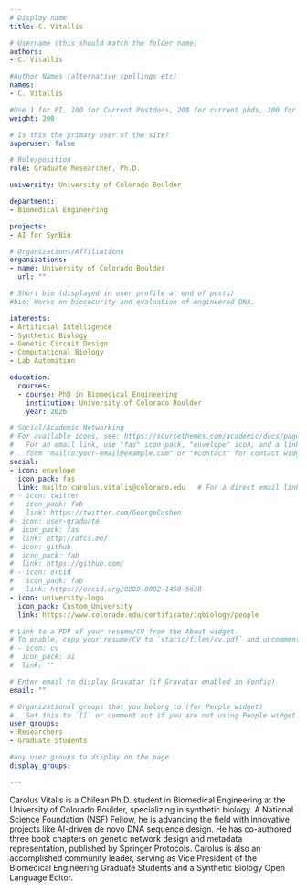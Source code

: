 ```yaml
---
# Display name
title: C. Vitallis

# Username (this should match the folder name)
authors:
- C. Vitallis

#Author Names (alternative spellings etc)
names:
- C. Vitallis

#Use 1 for PI, 100 for Current Postdocs, 200 for current phds, 300 for current masters, 400 for current undergrads, 800 for alum postdocs, 810 for alum phds, 820 for alum masters, and 830 for alum undergrads, 900 for tools, 1000 for projects, 900 for tools, 1000 for projects
weight: 200

# Is this the primary user of the site?
superuser: false

# Role/position
role: Graduate Researcher, Ph.D.

university: University of Colorado Boulder

department:
- Biomedical Engineering

projects:
- AI for SynBio

# Organizations/Affiliations
organizations:
- name: University of Colorado Boulder
  url: ""

# Short bio (displayed in user profile at end of posts)
#bio: Works on biosecurity and evaluation of engineered DNA.

interests:
- Artificial Intelligence
- Synthetic Biology
- Genetic Circuit Design
- Computational Biology
- Lab Automation

education:
  courses:
  - course: PhD in Biomedical Engineering
    institution: University of Colorado Boulder
    year: 2026

# Social/Academic Networking
# For available icons, see: https://sourcethemes.com/academic/docs/page-builder/#icons
#   For an email link, use "fas" icon pack, "envelope" icon, and a link in the
#   form "mailto:your-email@example.com" or "#contact" for contact widget.
social:
- icon: envelope
  icon_pack: fas
  link: mailto:carolus.vitalis@colorado.edu   # For a direct email link, use "mailto:test@example.org".
# - icon: twitter
#   icon_pack: fab
#   link: https://twitter.com/GeorgeCushen
#- icon: user-graduate
#  icon_pack: fas
#  link: http://dfcs.me/
#- icon: github
#  icon_pack: fab
#  link: https://github.com/
# - icon: orcid
#   icon_pack: fab
#   link: https://orcid.org/0000-0002-1450-5638
- icon: university-logo
  icon_pack: Custom_University
  link: https://www.colorado.edu/certificate/iqbiology/people

# Link to a PDF of your resume/CV from the About widget.
# To enable, copy your resume/CV to `static/files/cv.pdf` and uncomment the lines below.
# - icon: cv
#  icon_pack: ai
#  link: ""

# Enter email to display Gravatar (if Gravatar enabled in Config)
email: ""

# Organizational groups that you belong to (for People widget)
#   Set this to `[]` or comment out if you are not using People widget.
user_groups:
- Researchers
- Graduate Students

#any user groups to display on the page
display_groups:

---
```


Carolus Vitalis is a Chilean Ph.D. student in Biomedical Engineering at the University of Colorado Boulder, specializing in synthetic biology. A National Science Foundation (NSF) Fellow, he is advancing the field with innovative projects like AI-driven de novo DNA sequence design. He has co-authored three book chapters on genetic network design and metadata representation, published by Springer Protocols. Carolus is also an accomplished community leader, serving as Vice President of the Biomedical Engineering Graduate Students and a Synthetic Biology Open Language Editor.
